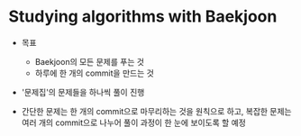 # Studying algorithms with Baekjoon

- 목표
  - Baekjoon의 모든 문제를 푸는 것
  - 하루에 한 개의 commit을 만드는 것

- '문제집'의 문제들을 하나씩 풀이 진행
- 간단한 문제는 한 개의 commit으로 마무리하는 것을 원칙으로 하고, 복잡한 문제는 여러 개의 commit으로 나누어 풀이 과정이 한 눈에 보이도록 할 예정
